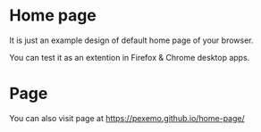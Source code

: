 # Home page
It is just an example design of default home page of your browser.

You can test it as an extention in Firefox & Chrome desktop apps.

# Page
You can also visit page at https://pexemo.github.io/home-page/
